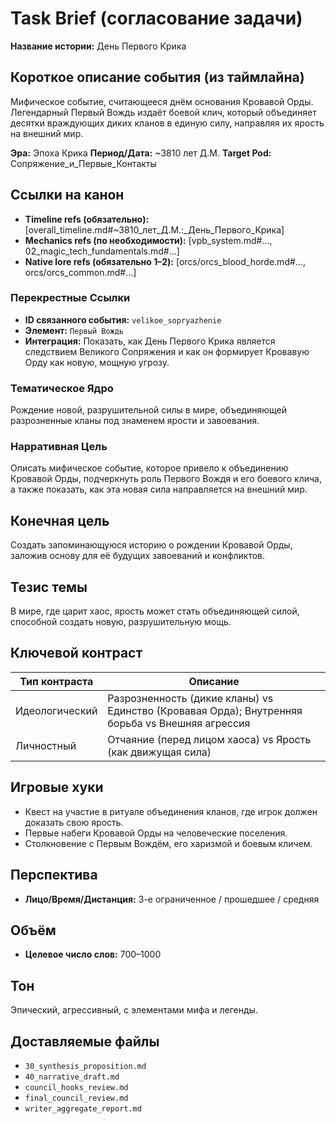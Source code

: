 # Task Brief (согласование задачи)

**Название истории:** День Первого Крика

## Короткое описание события (из таймлайна)

Мифическое событие, считающееся днём основания Кровавой Орды. Легендарный Первый Вождь издаёт боевой клич, который объединяет десятки враждующих диких кланов в единую силу, направляя их ярость на внешний мир.

**Эра:** Эпоха Крика
**Период/Дата:** ~3810 лет Д.М.
**Target Pod:** Сопряжение_и_Первые_Контакты

## Ссылки на канон
- **Timeline refs (обязательно):** [overall_timeline.md#~3810_лет_Д.М.:_День_Первого_Крика]
- **Mechanics refs (по необходимости):** [vpb_system.md#..., 02_magic_tech_fundamentals.md#...]
- **Native lore refs (обязательно 1–2):** [orcs/orcs_blood_horde.md#..., orcs/orcs_common.md#...]

### **Перекрестные Ссылки**
- **ID связанного события:** `velikoe_sopryazhenie`
- **Элемент:** `Первый Вождь`
- **Интеграция:** Показать, как День Первого Крика является следствием Великого Сопряжения и как он формирует Кровавую Орду как новую, мощную угрозу.

### **Тематическое Ядро**
Рождение новой, разрушительной силы в мире, объединяющей разрозненные кланы под знаменем ярости и завоевания.


### **Нарративная Цель**
Описать мифическое событие, которое привело к объединению Кровавой Орды, подчеркнуть роль Первого Вождя и его боевого клича, а также показать, как эта новая сила направляется на внешний мир.

## Конечная цель
Создать запоминающуюся историю о рождении Кровавой Орды, заложив основу для её будущих завоеваний и конфликтов.

## Тезис темы
В мире, где царит хаос, ярость может стать объединяющей силой, способной создать новую, разрушительную мощь.

## Ключевой контраст
| Тип контраста | Описание |
|---|---|
| Идеологический | Разрозненность (дикие кланы) vs Единство (Кровавая Орда); Внутренняя борьба vs Внешняя агрессия |
| Личностный | Отчаяние (перед лицом хаоса) vs Ярость (как движущая сила) |

## Игровые хуки
- Квест на участие в ритуале объединения кланов, где игрок должен доказать свою ярость.
- Первые набеги Кровавой Орды на человеческие поселения.
- Столкновение с Первым Вождём, его харизмой и боевым кличем.

## Перспектива
- **Лицо/Время/Дистанция:** 3-е ограниченное / прошедшее / средняя

## Объём
- **Целевое число слов:** 700–1000

## Тон
Эпический, агрессивный, с элементами мифа и легенды.

## Доставляемые файлы
- `30_synthesis_proposition.md`
- `40_narrative_draft.md`
- `council_hooks_review.md`
- `final_council_review.md`
- `writer_aggregate_report.md`
